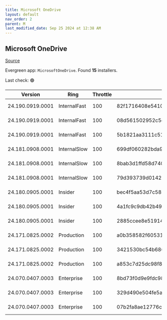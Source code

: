 ```yaml
---
title: Microsoft OneDrive
layout: default
nav_order: 2
parent: M
last_modified_date: Sep 25 2024 at 12:38 AM
---
```


## Microsoft OneDrive

[Source](https://onedrive.live.com/)

Evergreen app: `MicrosoftOneDrive`. Found **15** installers.

Last check: 🟢

| Version          | Ring         | Throttle | Sha256                                                           | Architecture | Type | URI                                                                                                                                                                  |
| ---------------- | ------------ | -------- | ---------------------------------------------------------------- | ------------ | ---- | -------------------------------------------------------------------------------------------------------------------------------------------------------------------- |
| 24.190.0919.0001 | InternalFast | 100      | 82f1716408e5410a56991122d26390ed02eb1d2274051f983e1ba3deb8e68336 | ARM64        | exe  | [https://oneclient.sfx.ms/Win/Installers/24.190.0919.0001/arm64/OneDriveSetup.exe](https://oneclient.sfx.ms/Win/Installers/24.190.0919.0001/arm64/OneDriveSetup.exe) |
| 24.190.0919.0001 | InternalFast | 100      | 08d561502952c5c377edd0bbd7c775e20539637abe5658bfaeb46add7c74ccc3 | x64          | exe  | [https://oneclient.sfx.ms/Win/Installers/24.190.0919.0001/amd64/OneDriveSetup.exe](https://oneclient.sfx.ms/Win/Installers/24.190.0919.0001/amd64/OneDriveSetup.exe) |
| 24.190.0919.0001 | InternalFast | 100      | 5b1821aa3111c51952a42b236813230a088feba5b67b12f35b312d0dd24824ee | x86          | exe  | [https://oneclient.sfx.ms/Win/Installers/24.190.0919.0001/OneDriveSetup.exe](https://oneclient.sfx.ms/Win/Installers/24.190.0919.0001/OneDriveSetup.exe)             |
| 24.181.0908.0001 | InternalSlow | 100      | 699df060282bda99f0d1218714cb9ad86b1607510004a78c350e59efbdc51c9a | ARM64        | exe  | [https://oneclient.sfx.ms/Win/Installers/24.181.0908.0001/arm64/OneDriveSetup.exe](https://oneclient.sfx.ms/Win/Installers/24.181.0908.0001/arm64/OneDriveSetup.exe) |
| 24.181.0908.0001 | InternalSlow | 100      | 8bab3d1ffd58d740e40b7e632328a893fb6d4660e8e0f8bd381be45d44f68d5f | x64          | exe  | [https://oneclient.sfx.ms/Win/Installers/24.181.0908.0001/amd64/OneDriveSetup.exe](https://oneclient.sfx.ms/Win/Installers/24.181.0908.0001/amd64/OneDriveSetup.exe) |
| 24.181.0908.0001 | InternalSlow | 100      | 79d393739d0142adf68d7cf68fade5d762d75359502bc0849acfdc438251f671 | x86          | exe  | [https://oneclient.sfx.ms/Win/Installers/24.181.0908.0001/OneDriveSetup.exe](https://oneclient.sfx.ms/Win/Installers/24.181.0908.0001/OneDriveSetup.exe)             |
| 24.180.0905.0001 | Insider      | 100      | bec4f5aa53d7c5865737611b544385f41c712ee7250727ec18cb20cad08c5739 | ARM64        | exe  | [https://oneclient.sfx.ms/Win/Installers/24.180.0905.0001/arm64/OneDriveSetup.exe](https://oneclient.sfx.ms/Win/Installers/24.180.0905.0001/arm64/OneDriveSetup.exe) |
| 24.180.0905.0001 | Insider      | 100      | 4a1fc9c9db42b49d04eea2f7630ec18ee9e940ccfe01d9c8d73411e74f4e0d92 | x64          | exe  | [https://oneclient.sfx.ms/Win/Installers/24.180.0905.0001/amd64/OneDriveSetup.exe](https://oneclient.sfx.ms/Win/Installers/24.180.0905.0001/amd64/OneDriveSetup.exe) |
| 24.180.0905.0001 | Insider      | 100      | 2885ccee8e5191466a8ed0e2652a144a193bebb85a84658fbc42290f8782c2a8 | x86          | exe  | [https://oneclient.sfx.ms/Win/Installers/24.180.0905.0001/OneDriveSetup.exe](https://oneclient.sfx.ms/Win/Installers/24.180.0905.0001/OneDriveSetup.exe)             |
| 24.171.0825.0002 | Production   | 100      | a0b358582f60531fad9f4dd19a021d88e1ea0aafa61b17b98a41f5eebcca79e4 | ARM64        | exe  | [https://oneclient.sfx.ms/Win/Installers/24.171.0825.0002/arm64/OneDriveSetup.exe](https://oneclient.sfx.ms/Win/Installers/24.171.0825.0002/arm64/OneDriveSetup.exe) |
| 24.171.0825.0002 | Production   | 100      | 3421530bc54b686ad900719752a7181fde1cac4428ff265004409b59cb1803c3 | x64          | exe  | [https://oneclient.sfx.ms/Win/Installers/24.171.0825.0002/amd64/OneDriveSetup.exe](https://oneclient.sfx.ms/Win/Installers/24.171.0825.0002/amd64/OneDriveSetup.exe) |
| 24.171.0825.0002 | Production   | 100      | a853c7d25dc98f8c80e9e95537408f346a02672a4e5b4c2225f8bf2205ebb8bc | x86          | exe  | [https://oneclient.sfx.ms/Win/Installers/24.171.0825.0002/OneDriveSetup.exe](https://oneclient.sfx.ms/Win/Installers/24.171.0825.0002/OneDriveSetup.exe)             |
| 24.070.0407.0003 | Enterprise   | 100      | 8bd73f0d9e9fdc98e7cb5610236c0abe136082c3a577346b190c99f56eacb29a | ARM64        | exe  | [https://oneclient.sfx.ms/Win/Installers/24.070.0407.0003/arm64/OneDriveSetup.exe](https://oneclient.sfx.ms/Win/Installers/24.070.0407.0003/arm64/OneDriveSetup.exe) |
| 24.070.0407.0003 | Enterprise   | 100      | 329d490e504fe5ae022eeb1a6f21504805b9bdf592d781b514cc33da5483a189 | x64          | exe  | [https://oneclient.sfx.ms/Win/Installers/24.070.0407.0003/amd64/OneDriveSetup.exe](https://oneclient.sfx.ms/Win/Installers/24.070.0407.0003/amd64/OneDriveSetup.exe) |
| 24.070.0407.0003 | Enterprise   | 100      | 07b2fa8ae12776c654ea1eb66b0ed046b7f63ecb5c37bc4eb17fad92e99459e8 | x86          | exe  | [https://oneclient.sfx.ms/Win/Installers/24.070.0407.0003/OneDriveSetup.exe](https://oneclient.sfx.ms/Win/Installers/24.070.0407.0003/OneDriveSetup.exe)             |
